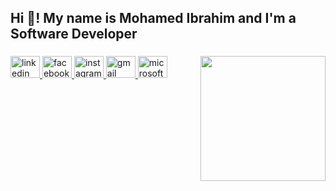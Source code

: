 <h2 align="left">Hi 👋! My name is Mohamed Ibrahim and I'm a Software Developer</h2>

###

<img align="right" height="200" src="https://media0.giphy.com/media/v1.Y2lkPTc5MGI3NjExdXNraHI2YTY4anplMXN4d2lka3M0eWZ4Ynk0dXljcWtmaDc0d2ExMSZlcD12MV9pbnRlcm5hbF9naWZfYnlfaWQmY3Q9Zw/xUPGcC4A6ElcqtUJck/giphy.gif"  />

###

<div align="left">
  <a href="[www.linkedin.com/in/mohamed-ibrahim-aka-evil-deal](https://l.facebook.com/l.php?u=https%3A%2F%2Flinkedin.com%2Fin%2Fmohamed-ibrahim-aka-evil-deal%3Ffbclid%3DIwZXh0bgNhZW0CMTAAYnJpZBExeWI1MTdxOFJ4d3pBaFp2cAEe3yZVflIQxs14Nmjn7nxz7AMBOvOutDqP_5wY4631uQ_yGu9NA8Ci25DhPAg_aem_onolDz5jF2dxO07FCkfbwQ&h=AT2Q9WNDonlPuMdjxw3LhrY9qWZ1Gh5bFA0iPXA_eoKWRCXeKFRtw-M6DRdKzKQFZvuEUKQC2waP8a4hr6QhjfdmpIEb_iQ1vjzmfpTKj2lsiZmR5JE0U3CG3eWKmJMTmN0i)" target="_blank">
    <img src="https://raw.githubusercontent.com/maurodesouza/profile-readme-generator/master/src/assets/icons/social/linkedin/default.svg" width="47" height="35" alt="linkedin logo"  />
  </a>
  <a href="https://www.facebook.com/mohamed.ibrahem.18400" target="_blank">
    <img src="https://raw.githubusercontent.com/maurodesouza/profile-readme-generator/master/src/assets/icons/social/facebook/default.svg" width="47" height="35" alt="facebook logo"  />
  </a>
  <a href="https://www.instagram.com/mohamed_ibrahim2180/" target="_blank">
    <img src="https://raw.githubusercontent.com/maurodesouza/profile-readme-generator/master/src/assets/icons/social/instagram/default.svg" width="47" height="35" alt="instagram logo"  />
  </a>
  <a href="m.ibrahim21800@gmail.com" target="_blank">
    <img src="https://raw.githubusercontent.com/maurodesouza/profile-readme-generator/master/src/assets/icons/social/gmail/default.svg" width="47" height="35" alt="gmail logo"  />
  </a>
  <a href="m.ibrahim218@outlook.com" target="_blank">
    <img src="https://raw.githubusercontent.com/maurodesouza/profile-readme-generator/master/src/assets/icons/social/microsoft-outlook/default.svg" width="47" height="35" alt="microsoft-outlook logo"  />
  </a>
</div>

###
